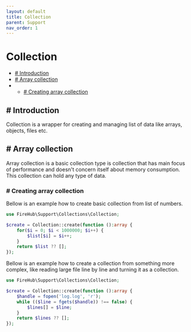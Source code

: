 ```yaml
---
layout: default
title: Collection
parent: Support
nav_order: 1
---
```

# Collection

- [# Introduction](#-introduction)
- [# Array collection](#-array-collection)
- - [# Creating array collection](#-creating-array-collection)

## # Introduction
Collection is a wrapper for creating and managing list of data like arrays, objects, files etc.

## # Array collection
Array collection is a basic collection type is collection that has main focus of performance
and doesn't concern itself about memory consumption.
This collection can hold any type of data.

### # Creating array collection
Bellow is an example how to create basic collection from list of numbers.

```php
use FireHub\Support\Collections\Collection;

$create = Collection::create(function ():array {
    for($i = 0; $i < 1000000; $i++) {
        $list[$i] = $i++;
    }
    return $list ?? [];
});
```

Bellow is an example how to create a collection from something more complex, like reading large file line by line and turning it as a collection.

```php
use FireHub\Support\Collections\Collection;

$create = Collection::create(function ():array {
    $handle = fopen('log.log', 'r');
    while (($line = fgets($handle)) !== false) {
        $lines[] = $line;
    }
    return $lines ?? [];
});
```
